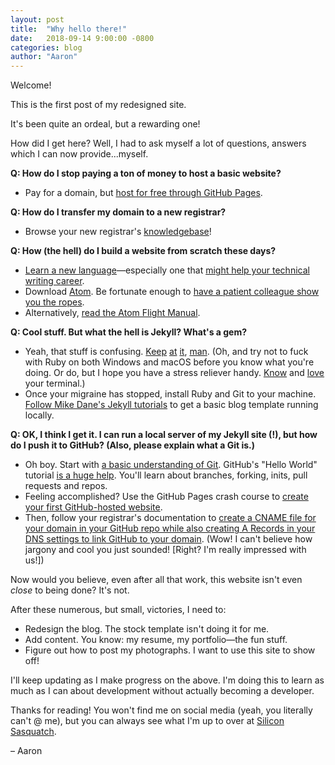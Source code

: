 ```yaml
---
layout: post
title:  "Why hello there!"
date:   2018-09-14 9:00:00 -0800
categories: blog
author: "Aaron"
---
```

Welcome!

This is the first post of my redesigned site.

It's been quite an ordeal, but a rewarding one!

How did I get here? Well, I had to ask myself a lot of questions, answers which I can now provide...myself.

__Q: How do I stop paying a ton of money to host a basic website?__

- Pay for a domain, but [host for free through GitHub Pages](https://pages.github.com/).

__Q: How do I transfer my domain to a new registrar?__
- Browse your new registrar's [knowledgebase](https://www.namecheap.com/support/knowledgebase.aspx)!

__Q: How (the hell) do I build a website from scratch these days?__
- [Learn a new language](https://jekyllrb.com/)—especially one that [might help your technical writing career](https://idratherbewriting.com/2015/04/15/final-analysis-between-dita-and-jekyll/).
- Download [Atom](https://atom.io/). Be fortunate enough to [have a patient colleague show you the ropes](http://www.brianryer.com/).
- Alternatively, [read the Atom Flight Manual](https://flight-manual.atom.io/).

__Q: Cool stuff. But what the hell is Jekyll? What's a gem?__
- Yeah, that stuff is confusing. [Keep](https://jekyllrb.com/tutorials/video-walkthroughs/) [at](https://github.com/rbenv/rbenv#homebrew-on-macos) [it](http://jmcglone.com/guides/github-pages/), [man](https://stackoverflow.com/questions/35031998/prepending-bundle-exec-to-your-command-may-solve-this-rails). (Oh, and try not to fuck with Ruby on both Windows and macOS before you know what you're doing. Or do, but I hope you have a stress reliever handy. [Know](https://gist.github.com/jirutka/99d57c82fa8981f56fb5) and [love](https://macpaw.com/how-to/use-terminal-on-mac) your terminal.)
- Once your migraine has stopped, install Ruby and Git to your machine. [Follow Mike Dane's Jekyll tutorials](https://www.youtube.com/watch?v=T1itpPvFWHI&list=PLLAZ4kZ9dFpOPV5C5Ay0pHaa0RJFhcmcB) to get a basic blog template running locally.

__Q: OK, I think I get it. I can run a local server of my Jekyll site (!), but how do I push it to GitHub? (Also, please explain what a Git is.)__
- Oh boy. Start with [a basic understanding of Git](https://git-scm.com/book/en/v2/Getting-Started-Git-Basics). GitHub's "Hello World" tutorial [is a huge help](https://guides.github.com/activities/hello-world/). You'll learn about branches, forking, inits, pull requests and repos.
- Feeling accomplished? Use the GitHub Pages crash course to [create your first GitHub-hosted website](https://pages.github.com/).
- Then, follow your registrar's documentation to [create a CNAME file for your domain in your GitHub repo while also creating A Records in your DNS settings to link GitHub to your domain](https://www.namecheap.com/support/knowledgebase/article.aspx/9645/2208/how-do-i-link-my-domain-to-github-pages). (Wow! I can't believe how jargony and cool you just sounded! [Right? I'm really impressed with us!])

Now would you believe, even after all that work, this website isn't even _close_ to being done? It's not.

After these numerous, but small, victories, I need to:
* Redesign the blog. The stock template isn't doing it for me.
* Add content. You know: my resume, my portfolio—the fun stuff.
* Figure out how to post my photographs. I want to use this site to show off!

I'll keep updating as I make progress on the above. I'm doing this to learn as much as I can about development without actually becoming a developer.

Thanks for reading! You won't find me on social media (yeah, you literally can't @ me), but you can always see what I'm up to over at [Silicon Sasquatch](https://www.siliconsasquatch.com/).

– Aaron

